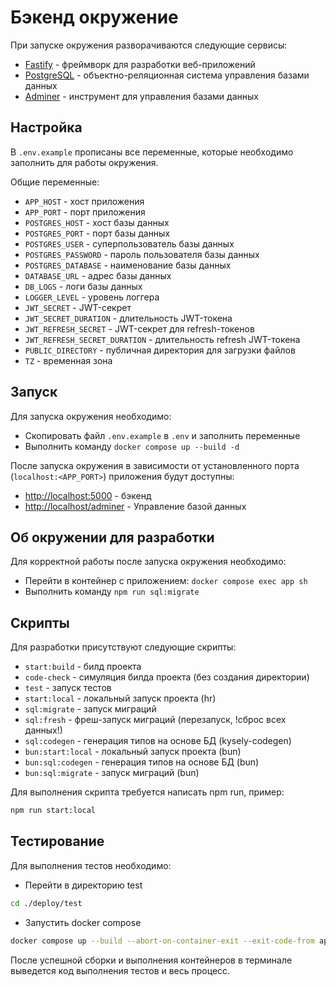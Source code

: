 # Бэкенд окружение

При запуске окружения разворачиваются следующие сервисы:

- [Fastify](https://fastify.dev/) - фреймворк для разработки веб-приложений
- [PostgreSQL](https://www.postgresql.org/) - объектно-реляционная система управления базами данных
- [Adminer](https://www.adminer.org/) - инструмент для управления базами данных

## Настройка

В `.env.example` прописаны все переменные, которые необходимо заполнить для работы окружения.

Общие переменные:

* `APP_HOST` - хост приложения
* `APP_PORT` - порт приложения
* `POSTGRES_HOST` - хост базы данных
* `POSTGRES_PORT` - порт базы данных
* `POSTGRES_USER` - суперпользователь базы данных
* `POSTGRES_PASSWORD` - пароль пользователя базы данных
* `POSTGRES_DATABASE` - наименование базы данных
* `DATABASE_URL` - адрес базы данных
* `DB_LOGS` - логи базы данных
* `LOGGER_LEVEL` - уровень логгера
* `JWT_SECRET` - JWT-секрет
* `JWT_SECRET_DURATION` - длительность JWT-токена
* `JWT_REFRESH_SECRET` - JWT-секрет для refresh-токенов
* `JWT_REFRESH_SECRET_DURATION` - длительность refresh JWT-токена
* `PUBLIC_DIRECTORY` - публичная директория для загрузки файлов
* `TZ` - временная зона

## Запуск

Для запуска окружения необходимо:

* Скопировать файл `.env.example` в `.env` и заполнить переменные
* Выполнить команду `docker compose up --build -d`

После запуска окружения в зависимости от установленного порта (`localhost:<APP_PORT>`) приложения будут доступны:

* [http://localhost:5000](http://localhost:5000) - бэкенд
* [http://localhost/adminer](http://localhost/adminer) - Управление базой данных

## Об окружении для разработки

Для корректной работы после запуска окружения необходимо:

* Перейти в контейнер с приложением: `docker compose exec app sh`
* Выполнить команду `npm run sql:migrate`

## Скрипты

Для разработки присутствуют следующие скрипты:

* `start:build` - билд проекта
* `code-check` - симуляция билда проекта (без создания директории)
* `test` - запуск тестов
* `start:local` - локальный запуск проекта (hr)
* `sql:migrate` - запуск миграций
* `sql:fresh` - фреш-запуск миграций (перезапуск, !сброс всех данных!)
* `sql:codegen` - генерация типов на основе БД (kysely-codegen)
* `bun:start:local` - локальный запуск проекта (bun)
* `bun:sql:codegen` - генерация типов на основе БД (bun)
* `bun:sql:migrate` - запуск миграций (bun)

Для выполнения скрипта требуется написать npm run, пример:

```bash 
npm run start:local
```

## Тестирование

Для выполнения тестов необходимо:

* Перейти в директорию test

```bash 
cd ./deploy/test
```

* Запустить docker compose

```bash
docker compose up --build --abort-on-container-exit --exit-code-from app
```

После успешной сборки и выполнения контейнеров в терминале выведется код выполнения тестов и весь процесс.
